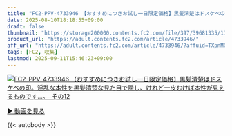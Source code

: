 ```yaml
---
title: "FC2-PPV-4733946 【おすすめにつきお試し一日限定価格】黒髪清楚はドスケベの印。淫乱な本性を黒髪清楚な見た目で隠し、けれど一皮むけば本性が見えるものです…。　その12"
date: 2025-08-10T18:18:55+09:00
draft: false
thumbnail: "https://storage200000.contents.fc2.com/file/397/39681335/1753492626.11.jpg"
product_url: "https://adult.contents.fc2.com/article/4733946/"
aff_url: "https://adult.contents.fc2.com/article/4733946/?affuid=TXpnM01qYzFNalk9"
tags: [FC2, 収集]
lastmod: 2025-09-11T15:46:23+09:00
---
```

[![FC2-PPV-4733946 【おすすめにつきお試し一日限定価格】黒髪清楚はドスケベの印。淫乱な本性を黒髪清楚な見た目で隠し、けれど一皮むけば本性が見えるものです…。　その12](https://storage200000.contents.fc2.com/file/397/39681335/1753492626.11.jpg)](https://adult.contents.fc2.com/article/4733946/?affuid=TXpnM01qYzFNalk9)

[▶︎ 動画を見る](https://adult.contents.fc2.com/article/4733946/?affuid=TXpnM01qYzFNalk9)


{{< autobody >}}
